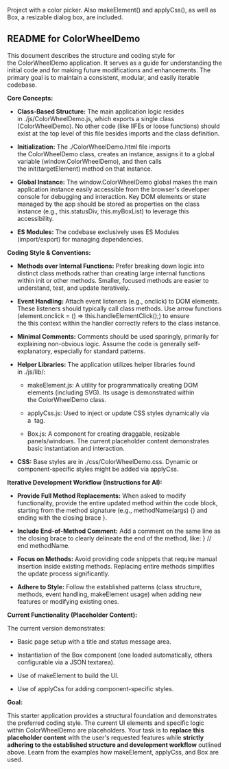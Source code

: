 Project with a color picker. Also makeElement() and applyCss(), as well as Box, a resizable dialog box, are included.

## README for ColorWheelDemo

This document describes the structure and coding style for the ColorWheelDemo application. It serves as a guide for understanding the initial code and for making future modifications and enhancements. The primary goal is to maintain a consistent, modular, and easily iterable codebase.

**Core Concepts:**

-   **Class-Based Structure:** The main application logic resides in ./js/ColorWheelDemo.js, which exports a single class (ColorWheelDemo). No other code (like IIFEs or loose functions) should exist at the top level of this file besides imports and the class definition.
    
-   **Initialization:** The ./ColorWheelDemo.html file imports the ColorWheelDemo class, creates an instance, assigns it to a global variable (window.ColorWheelDemo), and then calls the init(targetElement) method on that instance.
    
-   **Global Instance:** The window.ColorWheelDemo global makes the main application instance easily accessible from the browser's developer console for debugging and interaction. Key DOM elements or state managed by the app should be stored as properties on the class instance (e.g., this.statusDiv, this.myBoxList) to leverage this accessibility.
    
-   **ES Modules:** The codebase exclusively uses ES Modules (import/export) for managing dependencies.
    

**Coding Style & Conventions:**

-   **Methods over Internal Functions:** Prefer breaking down logic into distinct class methods rather than creating large internal functions within init or other methods. Smaller, focused methods are easier to understand, test, and update iteratively.
    
-   **Event Handling:** Attach event listeners (e.g., onclick) to DOM elements. These listeners should typically call class methods. Use arrow functions (element.onclick = () => this.handleElementClick();) to ensure the this context within the handler correctly refers to the class instance.
    
-   **Minimal Comments:** Comments should be used sparingly, primarily for explaining non-obvious logic. Assume the code is generally self-explanatory, especially for standard patterns.
    
-   **Helper Libraries:** The application utilizes helper libraries found in ./js/lib/:
    
    -   makeElement.js: A utility for programmatically creating DOM elements (including SVG). Its usage is demonstrated within the ColorWheelDemo class.
        
    -   applyCss.js: Used to inject or update CSS styles dynamically via a  tag.
        
    -   Box.js: A component for creating draggable, resizable panels/windows. The current placeholder content demonstrates basic instantiation and interaction.
        
-   **CSS:** Base styles are in ./css/ColorWheelDemo.css. Dynamic or component-specific styles might be added via applyCss.
    

**Iterative Development Workflow (Instructions for AI):**

-   **Provide Full Method Replacements:** When asked to modify functionality, provide the entire updated method within the code block, starting from the method signature (e.g., methodName(args) {) and ending with the closing brace }.
    
-   **Include End-of-Method Comment:** Add a comment on the same line as the closing brace to clearly delineate the end of the method, like: } // end methodName.
    
-   **Focus on Methods:** Avoid providing code snippets that require manual insertion inside existing methods. Replacing entire methods simplifies the update process significantly.
    
-   **Adhere to Style:** Follow the established patterns (class structure, methods, event handling, makeElement usage) when adding new features or modifying existing ones.
    

**Current Functionality (Placeholder Content):**

The current version demonstrates:

-   Basic page setup with a title and status message area.
    
-   Instantiation of the Box component (one loaded automatically, others configurable via a JSON textarea).
    
-   Use of makeElement to build the UI.
    
-   Use of applyCss for adding component-specific styles.
    

**Goal:**

This starter application provides a structural foundation and demonstrates the preferred coding style. The current UI elements and specific logic within ColorWheelDemo are placeholders. Your task is to **replace this placeholder content** with the user's requested features while **strictly adhering to the established structure and development workflow** outlined above. Learn from the examples how makeElement, applyCss, and Box are used.